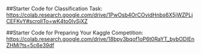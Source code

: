 ##Starter Code for Classification Task:
https://colab.research.google.com/drive/1PwOsb4OrCOvidHnbs6X5jWZPLjCEFKyY#scrollTo=wK4to0IvSjXZ

##Starter Code for Preparing Your Kaggle Competition:
https://colab.research.google.com/drive/18bpy3bqof1oP6t0RaYT_bybODIEnZHMi?ts=5c6e39df
